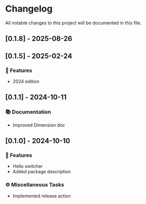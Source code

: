 # Changelog

All notable changes to this project will be documented in this file.

## [0.1.8] - 2025-08-26

<!-- generated by git-cliff -->
<!-- generated by git-cliff -->
<!-- generated by git-cliff -->
## [0.1.5] - 2025-02-24

### 🚀 Features

- 2024 edition

<!-- generated by git-cliff -->
<!-- generated by git-cliff -->
<!-- generated by git-cliff -->
<!-- generated by git-cliff -->
## [0.1.1] - 2024-10-11

### 📚 Documentation

- Improved Dimension doc

<!-- generated by git-cliff -->
## [0.1.0] - 2024-10-10

### 🚀 Features

- Hello switcher
- Added package description

### ⚙️ Miscellaneous Tasks

- Implemented release action

<!-- generated by git-cliff -->

